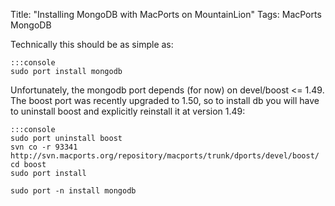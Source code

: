 Title: "Installing MongoDB with MacPorts on MountainLion"
Tags: MacPorts MongoDB

Technically this should be as simple as:

    :::console
    sudo port install mongodb

Unfortunately, the mongodb port depends (for now) on devel/boost <= 1.49.  The boost port was recently upgraded to 1.50, so to install db you will have to uninstall boost and explicitly reinstall it at version 1.49:

    :::console
    sudo port uninstall boost
    svn co -r 93341 http://svn.macports.org/repository/macports/trunk/dports/devel/boost/
    cd boost
    sudo port install

    sudo port -n install mongodb
